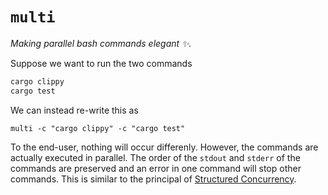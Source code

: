 # `multi`

_Making parallel bash commands elegant ✨._

Suppose we want to run the two commands

```bash
cargo clippy
cargo test
```

We can instead re-write this as

```
multi -c "cargo clippy" -c "cargo test"
```

To the end-user, nothing will occur differenly.
However, the commands are actually executed in parallel.
The order of the `stdout` and `stderr` of the commands are preserved and an error in one command will stop other
commands. This is similar to the principal of [Structured Concurrency](https://vorpus.org/blog/notes-on-structured-concurrency-or-go-statement-considered-harmful/).
